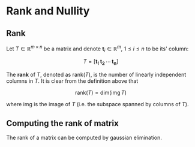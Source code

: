 # Rank and Nullity

## Rank
Let $T\in \mathbb{R}^{m\times n}$ be a matrix and denote $\mathbf{t}_i \in \mathbb{R}^m$, $1\leq i \leq n$ to be its' column:

$$
T = \left[\mathbf{t}_1 \, \mathbf{t_2} \, \cdots \, \mathbf{t_n} \right]
$$

The **rank** of $T$, denoted as $\text{rank}(T)$, is the number of linearly independent columns in $T$. It is clear from the definition above that

$$
\text{rank}(T) = \text{dim}\left(\text{img} \,T\right)
$$

where $\text{img}$ is the image of $T$ (i.e. the subspace spanned by columns of $T$).

## Computing the rank of matrix
The rank of a matrix can be computed by gaussian elimination.